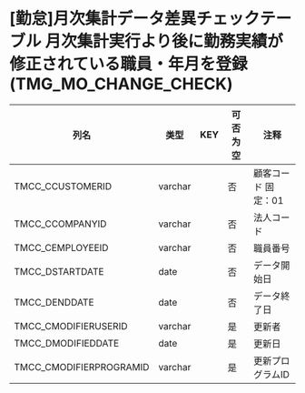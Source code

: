 # [勤怠]月次集計データ差異チェックテーブル 月次集計実行より後に勤務実績が修正されている職員・年月を登録(TMG_MO_CHANGE_CHECK)
| 列名   | 类型   | KEY  | 可否为空 | 注释   |
| ---- | ---- | ---- | ---- | ---- |
|TMCC_CCUSTOMERID|varchar||否|顧客コード     固定：01|
|TMCC_CCOMPANYID|varchar||否|法人コード|
|TMCC_CEMPLOYEEID|varchar||否|職員番号|
|TMCC_DSTARTDATE|date||否|データ開始日|
|TMCC_DENDDATE|date||否|データ終了日|
|TMCC_CMODIFIERUSERID|varchar||是|更新者|
|TMCC_DMODIFIEDDATE|date||是|更新日|
|TMCC_CMODIFIERPROGRAMID|varchar||是|更新プログラムID|

